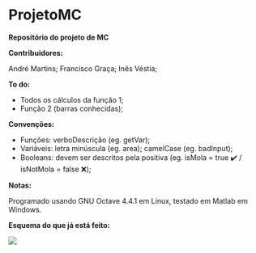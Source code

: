 # ProjetoMC

<p><b>Repositório do projeto de MC</b></p>


<p><b>Contribuidores:</p></b>

<p>André Martins; Francisco Graça; Inês Véstia;</p>


<p><b>To do:</p></b>

- Todos os cálculos da função 1;
- Função 2 (barras conhecidas);


<p><b>Convenções:</p></b>

- Funções: verboDescrição (eg. getVar);
- Variáveis: letra minúscula (eg. area); camelCase (eg. badInput);
- Booleans: devem ser descritos pela positiva (eg. isMola = true ✔️ / isNotMola = false ❌);


<p><b>Notas:</p></b>

<p>Programado usando GNU Octave 4.4.1 em Linux, testado em Matlab em Windows.</p>


<p><b>Esquema do que já está feito:</b></p>

<img src="https://uc074366e26987e59fd4452c01b1.previews.dropboxusercontent.com/p/thumb/AAOfY9v2bKZEZpiqQEhfvMoWuHYs4rT1tS6Q-dI5_EX4Z6x4jFPXLPwn4rlBEYw_-BodPUt0Bgx-eOYnvJ7Wdxv6nLGM3Rl_p2TVxCjc23q19ROjW8jyARegujbCIE3Q8v8carGnS2iU0RlyAJ4dd6TMY_yz6aAWNw_jJV9eXA_t9eEzINqQcnCzzA3Ww8EuYtN32xh6kGaNl2Zq01LrSIgjY_O1Fyxc2T_-F0JkAY94lg/p.jpeg?size=1600x1200&size_mode=3">
